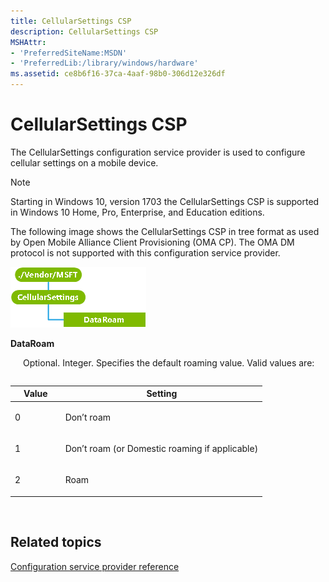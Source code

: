```yaml
---
title: CellularSettings CSP
description: CellularSettings CSP
MSHAttr:
- 'PreferredSiteName:MSDN'
- 'PreferredLib:/library/windows/hardware'
ms.assetid: ce8b6f16-37ca-4aaf-98b0-306d12e326df
---
```


# CellularSettings CSP

The CellularSettings configuration service provider is used to configure cellular settings on a mobile device.

> [!Note]
> Starting in Windows 10, version 1703 the CellularSettings CSP is supported in Windows 10 Home, Pro, Enterprise, and Education editions.

The following image shows the CellularSettings CSP in tree format as used by Open Mobile Alliance Client Provisioning (OMA CP). The OMA DM protocol is not supported with this configuration service provider.

![provisioning\-csp\-cellularsettings](images/provisioning-csp-cellularsettings.png)

<a href="" id="dataroam"></a>**DataRoam**  
<p style="margin-left: 20px"> Optional. Integer. Specifies the default roaming value. Valid values are:</p>

<table style="margin-left: 20px"><table>
<colgroup>
<col width="20%" />
<col width="80%" />
</colgroup>
<thead>
<tr class="header">
<th>Value</th>
<th>Setting</th>
</tr>
</thead>
<tbody>
<tr class="odd">
<td><p>0</p></td>
<td><p>Don’t roam</p></td>
</tr>
<tr class="even">
<td><p>1</p></td>
<td><p>Don’t roam (or Domestic roaming if applicable)</p></td>
</tr>
<tr class="odd">
<td><p>2</p></td>
<td><p>Roam</p></td>
</tr>
</tbody>
</table>

 

## Related topics


[Configuration service provider reference](configuration-service-provider-reference.md)

 

 






